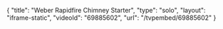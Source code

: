 {
    "title": "Weber Rapidfire Chimney Starter",
    "type": "solo",
    "layout": "iframe-static",
    "videoId": "69885602",
    "url": "\/tvpembed\/69885602"
}